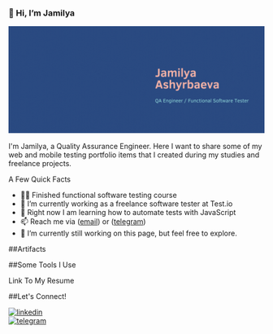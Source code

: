 ### 👋 Hi, I’m Jamilya

[![Header](https://github.com/JamilyaAsh/JamilyaAsh/blob/main/assets/JA.gif)](http://linkedin.com/in/jamilyaa/)

I'm Jamilya, a Quality Assurance Engineer. 
Here I want to share some of my web and mobile testing portfolio items that I created during my studies and freelance projects.

A Few Quick Facts
- 👩‍💻 Finished functional software testing course
- 🐞 I’m currently working as a freelance software tester at Test.io
- 🧐 Right now I am learning how to automate tests with JavaScript
- 📫 Reach me via ([email](jamaashyrbaeva@gmail.com)) or ([telegram](https://t.me/jamilya_aa))
- 🔭 I’m currently still working on this page, but feel free to explore. 

##Artifacts 

##Some Tools I Use

Link To My Resume

##Let's Connect!

[<img src='https://cdn.jsdelivr.net/npm/simple-icons@3.0.1/icons/linkedin.svg' alt='linkedin' height='40'>](https://www.linkedin.com/in/http://linkedin.com/in/jamilyaa//)  
[<img src='https://cdn.jsdelivr.net/npm/simple-icons@3.0.1/icons/telegram.svg' alt='telegram' height='40'>](https://t.me/jamilya_aa) 

